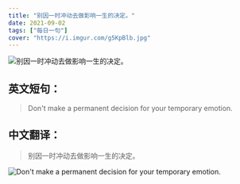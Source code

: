 ```yaml
---
title: "别因一时冲动去做影响一生的决定。"
date: 2021-09-02
tags: ["每日一句"]
cover: "https://i.imgur.com/g5KpBlb.jpg"
---
```


![别因一时冲动去做影响一生的决定。](https://i.imgur.com/59lsj7T.jpg)

## 英文短句：
> Don't make a permanent decision for your temporary emotion.

<!--more-->

## 中文翻译：
> 别因一时冲动去做影响一生的决定。

![Don't make a permanent decision for your temporary emotion.](https://i.imgur.com/ArGmkus.jpg)

